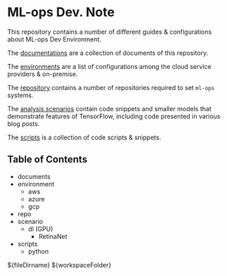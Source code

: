 # ML-ops Dev. Note

This repository contains a number of different guides & configurations about ML-ops Dev Environment.

The [documentations](docs) are a collection of documents of this repository.

The [environments](env) are a list of configurations among the cloud service providers & on-premise.

The [repository](repo) contains a number of repositories required to set `ml-ops` systems.

The [analysis scenarios](scenario) contain code snippets and smaller models that demonstrate features of TensorFlow, including code presented in various blog posts.

The [scripts](scripts) is a collection of code scripts & snippets.


## Table of Contents

* documents 
* environment 
  - aws
  - azure
  - gcp
* repo
* scenario
  - dl (GPU)
    * RetinaNet
* scripts
  - python


${fileDirname}
${workspaceFolder}
